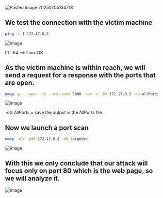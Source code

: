 
![Pasted image 20250205134718](https://github.com/user-attachments/assets/c559485b-954b-4aaa-b2c9-78db12544ae2)

We test the connection with the victim machine
------------------------
```bash
ping -c 1 172.17.0.2
```
![image](https://github.com/user-attachments/assets/ca42314b-8c8c-4636-8527-5ec06a9783e6)

ttl =64 ==> linux OS

As the victim machine is within reach, we will send a request for a response with the ports that are open.
-----------------------------------
```bash
nmap -p- --open -sS --min-rate 5000 -vvv -n -Pn 172.17.0.2 -oG allPorts
```
![image](https://github.com/user-attachments/assets/cb381a7f-8e0f-4e96-83b5-09b4d86167f5)

-oG AllPorts = save the output in the AllPorts file.

Now we launch a port scan
--------------------------------------
```bash
nmap -sCV -p80 172.17.0.2 -oN targeted
```
![image](https://github.com/user-attachments/assets/be9abb3a-7a49-42e6-94d0-7993b2212504)

With this we only conclude that our attack will focus only on port 80 which is the web page, so we will analyze it.
--------------------------
![image](https://github.com/user-attachments/assets/d60cf894-e4d3-41c4-be9a-1bb7dac9ae1c)


